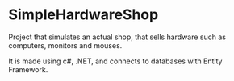 # SimpleHardwareShop

Project that simulates an actual shop, that sells hardware such as computers, monitors and mouses.

It is made using c#, .NET, and connects to databases with Entity Framework.
